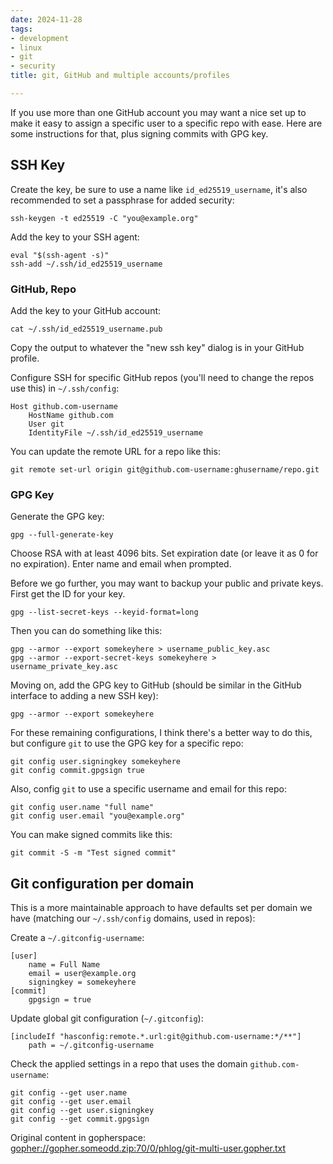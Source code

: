 ```yaml
---
date: 2024-11-28
tags:
- development
- linux
- git
- security
title: git, GitHub and multiple accounts/profiles

---
```



If you use more than one GitHub account you may want a nice set up to make it
easy to assign a specific user to a specific repo with ease. Here are some
instructions for that, plus signing commits with GPG key.

## SSH Key

Create the key, be sure to use a name like `id_ed25519_username`, it's also recommended to set a passphrase for added security:

```
ssh-keygen -t ed25519 -C "you@example.org"
```

Add the key to your SSH agent:

```
eval "$(ssh-agent -s)"
ssh-add ~/.ssh/id_ed25519_username
```

### GitHub, Repo

Add the key to your GitHub account:

```
cat ~/.ssh/id_ed25519_username.pub
```

Copy the output to whatever the "new ssh key" dialog is in your GitHub profile.

Configure SSH for specific GitHub repos (you'll need to change the repos use
this) in `~/.ssh/config`:

```
Host github.com-username
    HostName github.com
    User git
    IdentityFile ~/.ssh/id_ed25519_username
```

You can update the remote URL for a repo like this:

```
git remote set-url origin git@github.com-username:ghusername/repo.git
```

### GPG Key

Generate the GPG key:

```
gpg --full-generate-key
```

Choose RSA with at least 4096 bits. Set expiration date (or leave it as 0 for
no expiration). Enter name and email when prompted.

Before we go further, you may want to backup your public and private keys.
First get the ID for your key.

```
gpg --list-secret-keys --keyid-format=long
```

Then you can do something like this:

```
gpg --armor --export somekeyhere > username_public_key.asc
gpg --armor --export-secret-keys somekeyhere > username_private_key.asc
```

Moving on, add the GPG key to GitHub (should be similar in the GitHub interface
to adding a new SSH key):

```
gpg --armor --export somekeyhere
```

For these remaining configurations, I think there's a better way to do this,
but configure `git` to use the GPG key for a specific repo:

```
git config user.signingkey somekeyhere
git config commit.gpgsign true
```

Also, config `git` to use a specific username and email for this repo:

```
git config user.name "full name"
git config user.email "you@example.org"
```

You can make signed commits like this:

```
git commit -S -m "Test signed commit"
```

## Git configuration per domain

This is a more maintainable approach to have defaults set per domain we have
(matching our `~/.ssh/config` domains, used in repos):

Create a `~/.gitconfig-username`:

```
[user]
    name = Full Name
    email = user@example.org
    signingkey = somekeyhere
[commit]
    gpgsign = true
```

Update global git configuration (`~/.gitconfig`):

```
[includeIf "hasconfig:remote.*.url:git@github.com-username:*/**"]
    path = ~/.gitconfig-username
```

Check the applied settings in a repo that uses the domain `github.com-username`:

```
git config --get user.name
git config --get user.email
git config --get user.signingkey
git config --get commit.gpgsign
```

Original content in gopherspace: [gopher://gopher.someodd.zip:70/0/phlog/git-multi-user.gopher.txt](gopher://gopher.someodd.zip:70/0/phlog/git-multi-user.gopher.txt)
